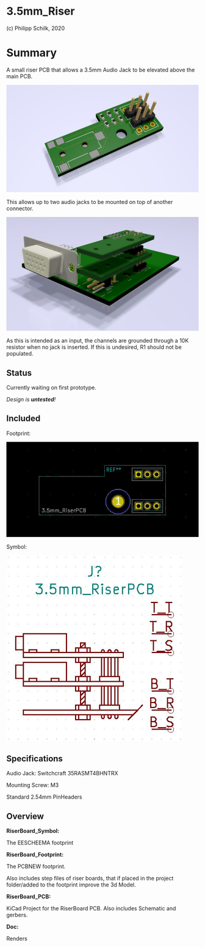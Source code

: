 # 3.5mm_Riser

(c) Philipp Schilk, 2020


# Summary
A small riser PCB that allows a 3.5mm Audio Jack to be elevated above the main PCB.

![Riser PCB](https://raw.githubusercontent.com/TheSchilk/3.5mm_RiserPCB/master/Doc/pcb_render.jpg)

This allows up to two audio jacks to be mounted on top of another connector.

![Example Setup](https://raw.githubusercontent.com/TheSchilk/3.5mm_RiserPCB/master/Doc/example_setup.jpg)

As this is intended as an input, the channels are grounded through a 10K resistor when no jack is inserted.
If this is undesired, R1 should not be populated.

## Status
Currently waiting on first prototype.

*Design is **untested**!*

## Included

Footprint:

![Footprint](https://raw.githubusercontent.com/TheSchilk/3.5mm_RiserPCB/master/Doc/Footprint.jpg)


Symbol:

![Symbol](https://raw.githubusercontent.com/TheSchilk/3.5mm_RiserPCB/master/Doc/SchematicSymbol.jpg)


## Specifications

Audio Jack: Switchcraft 35RASMT4BHNTRX

Mounting Screw: M3

Standard 2.54mm PinHeaders

## Overview

**RiserBoard_Symbol:**

The EESCHEEMA footprint

**RiserBoard_Footprint:**

The PCBNEW footprint.
	
Also includes step files of riser boards, that if placed in the project folder/added to the footprint
improve the 3d Model.

**RiserBoard_PCB:**

KiCad Project for the RiserBoard PCB.
Also includes Schematic and gerbers.

**Doc:**

Renders
